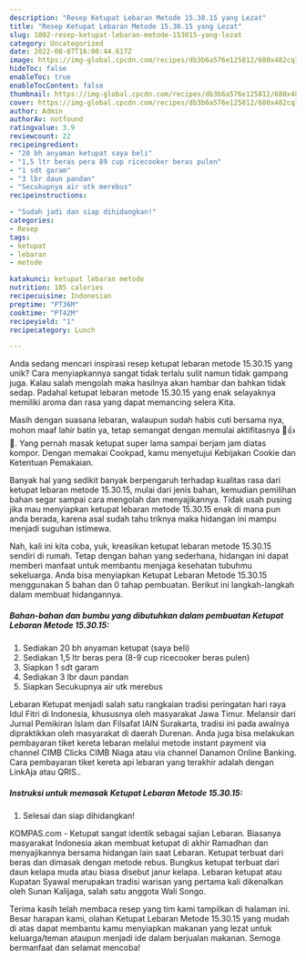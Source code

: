 ```yaml
---
description: "Resep Ketupat Lebaran Metode 15.30.15 yang Lezat"
title: "Resep Ketupat Lebaran Metode 15.30.15 yang Lezat"
slug: 1002-resep-ketupat-lebaran-metode-153015-yang-lezat
category: Uncategorized
date: 2022-08-07T16:00:44.617Z
image: https://img-global.cpcdn.com/recipes/db3b6a576e125812/680x482cq70/ketupat-lebaran-metode-153015-foto-resep-utama.jpg
hideToc: false
enableToc: true
enableTocContent: false
thumbnail: https://img-global.cpcdn.com/recipes/db3b6a576e125812/680x482cq70/ketupat-lebaran-metode-153015-foto-resep-utama.jpg
cover: https://img-global.cpcdn.com/recipes/db3b6a576e125812/680x482cq70/ketupat-lebaran-metode-153015-foto-resep-utama.jpg
author: Admin
authorAv: notfound
ratingvalue: 3.9
reviewcount: 22
recipeingredient:
- "20 bh anyaman ketupat saya beli"
- "1,5 ltr beras pera 89 cup ricecooker beras pulen"
- "1 sdt garam"
- "3 lbr daun pandan"
- "Secukupnya air utk merebus"
recipeinstructions:

- "Sudah jadi dan siap dihidangkan!"
categories:
- Resep
tags:
- ketupat
- lebaran
- metode

katakunci: ketupat lebaran metode 
nutrition: 185 calories
recipecuisine: Indonesian
preptime: "PT36M"
cooktime: "PT42M"
recipeyield: "1"
recipecategory: Lunch

---
```





Anda sedang mencari inspirasi resep ketupat lebaran metode 15.30.15 yang unik? Cara menyiapkannya sangat tidak terlalu sulit namun tidak gampang juga. Kalau salah mengolah maka hasilnya akan hambar dan bahkan tidak sedap. Padahal ketupat lebaran metode 15.30.15 yang enak selayaknya memiliki aroma dan rasa yang dapat memancing selera Kita.





Masih dengan suasana lebaran, walaupun sudah habis cuti bersama nya, mohon maaf lahir batin ya, tetap semangat dengan memulai aktifitasnya 💪👍😘. Yang pernah masak ketupat super lama sampai berjam jam diatas kompor. Dengan memakai Cookpad, kamu menyetujui Kebijakan Cookie dan Ketentuan Pemakaian.

Banyak hal yang sedikit banyak berpengaruh terhadap kualitas rasa dari ketupat lebaran metode 15.30.15, mulai dari jenis bahan, kemudian pemilihan bahan segar sampai cara mengolah dan menyajikannya. Tidak usah pusing jika mau menyiapkan ketupat lebaran metode 15.30.15 enak di mana pun anda berada, karena asal sudah tahu triknya maka hidangan ini mampu menjadi suguhan istimewa.






Nah, kali ini kita coba, yuk, kreasikan ketupat lebaran metode 15.30.15 sendiri di rumah. Tetap dengan bahan yang sederhana, hidangan ini dapat memberi manfaat untuk membantu menjaga kesehatan tubuhmu sekeluarga. Anda bisa menyiapkan Ketupat Lebaran Metode 15.30.15 menggunakan 5 bahan dan 0 tahap pembuatan. Berikut ini langkah-langkah dalam membuat hidangannya.

<!--inarticleads1-->

##### Bahan-bahan dan bumbu yang dibutuhkan dalam pembuatan Ketupat Lebaran Metode 15.30.15:

1. Sediakan 20 bh anyaman ketupat (saya beli)
1. Sediakan 1,5 ltr beras pera (8-9 cup ricecooker beras pulen)
1. Siapkan 1 sdt garam
1. Sediakan 3 lbr daun pandan
1. Siapkan Secukupnya air utk merebus


Lebaran Ketupat menjadi salah satu rangkaian tradisi peringatan hari raya Idul Fitri di Indonesia, khususnya oleh masyarakat Jawa Timur. Melansir dari Jurnal Pemikiran Islam dan Filsafat IAIN Surakarta, tradisi ini pada awalnya dipraktikkan oleh masyarakat di daerah Durenan. Anda juga bisa melakukan pembayaran tiket kereta lebaran melalui metode instant payment via channel CIMB Clicks CIMB Niaga atau via channel Danamon Online Banking. Cara pembayaran tiket kereta api lebaran yang terakhir adalah dengan LinkAja atau QRIS.. 

<!--inarticleads2-->

##### Instruksi untuk memasak Ketupat Lebaran Metode 15.30.15:


1. Selesai dan siap dihidangkan!

KOMPAS.com - Ketupat sangat identik sebagai sajian Lebaran. Biasanya masyarakat Indonesia akan membuat ketupat di akhir Ramadhan dan menyajikannya bersama hidangan lain saat Lebaran. Ketupat terbuat dari beras dan dimasak dengan metode rebus. Bungkus ketupat terbuat dari daun kelapa muda atau biasa disebut janur kelapa. Lebaran ketupat atau Kupatan Syawal merupakan tradisi warisan yang pertama kali dikenalkan oleh Sunan Kalijaga, salah satu anggota Wali Songo. 

Terima kasih telah membaca resep yang tim kami tampilkan di halaman ini. Besar harapan kami, olahan Ketupat Lebaran Metode 15.30.15 yang mudah di atas dapat membantu kamu menyiapkan makanan yang lezat untuk keluarga/teman ataupun menjadi ide dalam berjualan makanan. Semoga bermanfaat dan selamat mencoba!
